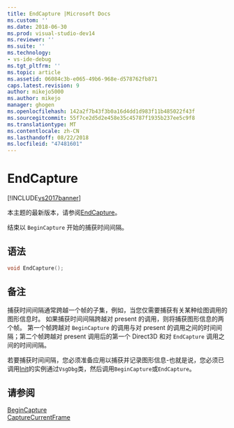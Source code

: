```yaml
---
title: EndCapture |Microsoft Docs
ms.custom: ''
ms.date: 2018-06-30
ms.prod: visual-studio-dev14
ms.reviewer: ''
ms.suite: ''
ms.technology:
- vs-ide-debug
ms.tgt_pltfrm: ''
ms.topic: article
ms.assetid: 06084c3b-e065-49b6-968e-d578762fb871
caps.latest.revision: 9
author: mikejo5000
ms.author: mikejo
manager: ghogen
ms.openlocfilehash: 142a2f7b43f3b0a16d4dd1d983f11b485022f43f
ms.sourcegitcommit: 55f7ce2d5d2e458e35c45787f1935b237ee5c9f8
ms.translationtype: MT
ms.contentlocale: zh-CN
ms.lasthandoff: 08/22/2018
ms.locfileid: "47481601"
---
```

# <a name="endcapture"></a>EndCapture
[!INCLUDE[vs2017banner](../includes/vs2017banner.md)]

本主题的最新版本，请参阅[EndCapture](https://docs.microsoft.com/visualstudio/debugger/graphics/endcapture)。  
  
结束以 `BeginCapture` 开始的捕获时间间隔。  
  
## <a name="syntax"></a>语法  
  
```cpp  
void EndCapture();  
```  
  
## <a name="remarks"></a>备注  
 捕获时间间隔通常跨越一个帧的子集，例如，当您仅需要捕获有关某种绘图调用的图形信息时。 如果捕获时间间隔跨越对 present 的调用，则将捕获图形信息的两个帧。 第一个帧跨越对 `BeginCapture` 的调用与对 present 的调用之间的时间间隔；第二个帧跨越对 present 调用后的第一个 Direct3D 和对 `EndCapture` 调用之间的时间间隔。  
  
 若要捕获时间间隔，您必须准备应用以捕获并记录图形信息-也就是说，您必须已调用[Init](../debugger/init.md)的实例通过`VsgDbg`类，然后调用`BeginCapture`或`EndCapture`。  
  
## <a name="see-also"></a>请参阅  
 [BeginCapture](../debugger/begincapture.md)   
 [CaptureCurrentFrame](../debugger/capturecurrentframe.md)



